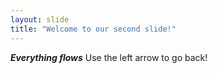```yaml
---
layout: slide
title: "Welcome to our second slide!"
---
```

***Everything flows***
Use the left arrow to go back!
